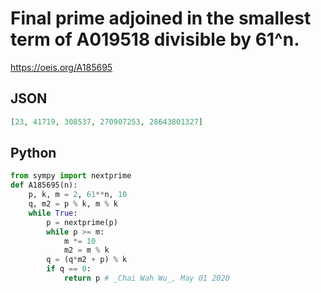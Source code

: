 # Final prime adjoined in the smallest term of A019518 divisible by 61^n\.
https://oeis.org/A185695
## JSON
```JSON
[23, 41719, 308537, 270907253, 28643801327]
```
## Python
```Python
from sympy import nextprime
def A185695(n):
    p, k, m = 2, 61**n, 10
    q, m2 = p % k, m % k
    while True:
        p = nextprime(p)
        while p >= m:
            m *= 10
            m2 = m % k
        q = (q*m2 + p) % k
        if q == 0:
            return p # _Chai Wah Wu_, May 01 2020
```
